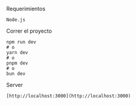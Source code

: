 Requerimientos

```
Node.js
```

Correr el proyecto

```bash, zsh, cmd
npm run dev
# o
yarn dev
# o
pnpm dev
# o
bun dev
```

Server

```
[http://localhost:3000](http://localhost:3000)
```
